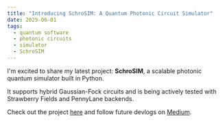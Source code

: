 ```yaml
---
title: "Introducing SchroSIM: A Quantum Photonic Circuit Simulator"
date: 2025-06-01
tags:
  - quantum software
  - photonic circuits
  - simulator
  - SchroSIM
---
```


I'm excited to share my latest project: **SchroSIM**, a scalable photonic quantum simulator built in Python.

It supports hybrid Gaussian-Fock circuits and is being actively tested with Strawberry Fields and PennyLane backends.

Check out the project [here](https://github.com/DennisWayo/SchroSIM) and follow future devlogs on [Medium](https://medium.com/@denniswayo).
